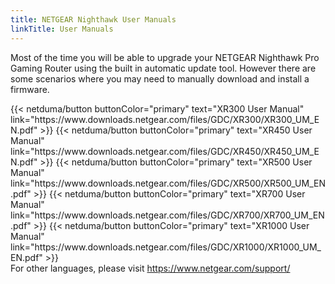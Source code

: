 ```yaml
---
title: NETGEAR Nighthawk User Manuals
linkTitle: User Manuals
---
```


Most of the time you will be able to upgrade your NETGEAR Nighthawk Pro Gaming Router using the built in automatic update tool. However there are some scenarios where you may need to manually download and install a firmware.

<div class="flex flex-col gap-4 my-4">
  {{< netduma/button buttonColor="primary" text="XR300 User Manual" link="https://www.downloads.netgear.com/files/GDC/XR300/XR300_UM_EN.pdf" >}}
  {{< netduma/button buttonColor="primary" text="XR450 User Manual" link="https://www.downloads.netgear.com/files/GDC/XR450/XR450_UM_EN.pdf" >}}
  {{< netduma/button buttonColor="primary" text="XR500 User Manual" link="https://www.downloads.netgear.com/files/GDC/XR500/XR500_UM_EN.pdf" >}}
  {{< netduma/button buttonColor="primary" text="XR700 User Manual" link="https://www.downloads.netgear.com/files/GDC/XR700/XR700_UM_EN.pdf" >}}
  {{< netduma/button buttonColor="primary" text="XR1000 User Manual" link="https://www.downloads.netgear.com/files/GDC/XR1000/XR1000_UM_EN.pdf" >}}
</div

For other languages, please visit https://www.netgear.com/support/


